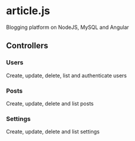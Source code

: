 # article.js
Blogging platform on NodeJS, MySQL and Angular

## Controllers

### Users
Create, update, delete, list and authenticate users

### Posts
Create, update, delete and list posts

### Settings
Create, update, delete and list settings
